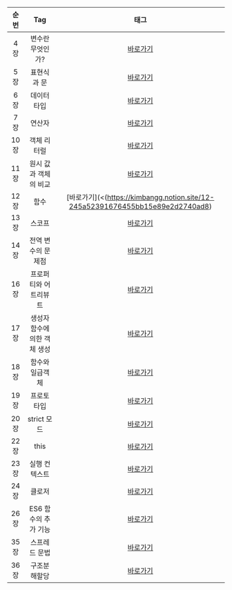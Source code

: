 | 순번 |             Tag              |                                        태그                                         |
| :--: | :--------------------------: | :---------------------------------------------------------------------------------: |
| 4장  |       변수란 무엇인가?       |     [바로가기](https://kimbangg.notion.site/4-322f0e09f8da4dd8beb6885c7b0f4ae7)     |
| 5장  |         표현식과 문          |     [바로가기](https://kimbangg.notion.site/5-f8892691944e44a09734040c50605fb6)     |
| 6장  |         데이터 타입          |     [바로가기](https://kimbangg.notion.site/6-bdb958eea6c842c19a5c63df1e83595c)     |
| 7장  |            연산자            |     [바로가기](https://kimbangg.notion.site/7-65e310a8c12040fca145022f1212481b)     |
| 10장 |         객체 리터럴          |    [바로가기](https://kimbangg.notion.site/10-0aae3a95a2944c8687239911676bcc06)     |
| 11장 |    원시 값과 객체의 비교     |    [바로가기](https://kimbangg.notion.site/11-3203d497a9134d2e9e7caafc910a32b5)     |
| 12장 |             함수             |   [바로가기](<(https://kimbangg.notion.site/12-245a52391676455bb15e89e2d2740ad8)    |
| 13장 |            스코프            |    [바로가기](https://kimbangg.notion.site/13-6d4b5d8887f348e9b0858c0746ac0a0a)     |
| 14장 |      전역 변수의 문제점      |    [바로가기](https://kimbangg.notion.site/14-d490234b146b40cfa62799bb1799e12f)     |
| 16장 |    프로퍼티와 어트리뷰트     |    [바로가기](https://kimbangg.notion.site/16-924288636b504d399c3e8c8196bd0941)     |
| 17장 | 생성자 함수에 의한 객체 생성 |    [바로가기](https://kimbangg.notion.site/17-322f083d31a643ad8ca58ca119424182)     |
| 18장 |       함수와 일급객체        |    [바로가기](https://kimbangg.notion.site/18-b8f6a108563444a9b740e8b88bbe094c)     |
| 19장 |          프로토타입          |    [바로가기](https://kimbangg.notion.site/19-dc23ddcee99049f4b71306cb2bdbb147)     |
| 20장 |         strict 모드          | [바로가기](https://kimbangg.notion.site/20-strict-1d224832a46f4e1f9cfd8056b53f4d74) |
| 22장 |             this             |  [바로가기](https://kimbangg.notion.site/22-this-9ddde1f27b2d4479b14404c209c0f280)  |
| 23장 |        실행 컨텍스트         |    [바로가기](https://kimbangg.notion.site/23-cae0d2494816463a867406b42faa6a35)     |
| 24장 |            클로저            |    [바로가기](https://kimbangg.notion.site/24-cf39d5af46244a4cb2def13c5745208b)     |
| 26장 |     ES6 함수의 추가 기능     |  [바로가기](https://kimbangg.notion.site/26-ES6-cf458f48efcd4877b0ebbbf899f085f8)   |
| 35장 |        스프레드 문법         |    [바로가기](https://kimbangg.notion.site/35-e9e0e3d82d0a4e7abd9d28714a17c4b7)     |
| 36장 |         구조분해할당         |    [바로가기](https://kimbangg.notion.site/36-a86e3e0958004fcaac1090c277020f33)     |
